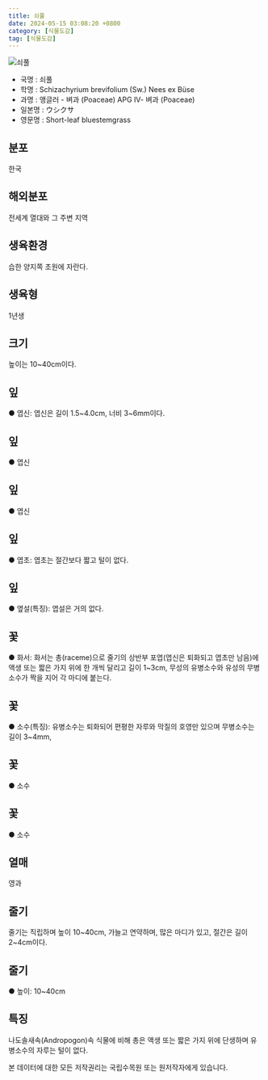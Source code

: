 ```yaml
---
title: 쇠풀
date: 2024-05-15 03:08:20 +0800
category: [식물도감]
tag: [식물도감]
---
```




![쇠풀](/fileUpload/plants/basic/Gramineae/Andropogon/14272/1_th2.JPG)
- 국명 : 쇠풀
- 학명 : Schizachyrium brevifolium (Sw.) Nees ex Büse
- 과명 : 앵글러 - 벼과 (Poaceae) APG Ⅳ- 벼과 (Poaceae)
- 일본명 : ウシクサ
- 영문명 : Short-leaf bluestemgrass


## 분포
한국
## 해외분포
전세계 열대와 그 주변 지역
## 생육환경
습한 양지쪽 초원에 자란다.
## 생육형
1년생
## 크기
높이는 10~40cm이다.
## 잎
● 엽신: 엽신은 길이 1.5~4.0cm, 너비 3~6mm이다.
## 잎
● 엽신
## 잎
● 엽신
## 잎
● 엽초: 엽초는 절간보다 짧고 털이 없다.
## 잎
● 옆설(특징): 엽설은 거의 없다.
## 꽃
● 화서: 화서는 총(raceme)으로 줄기의 상반부 포엽(엽신은 퇴화되고 엽초만 남음)에 액생 또는 짧은 가지 위에 한 개씩 달리고 길이 1~3cm, 무성의 유병소수와 유성의 무병소수가 짝을 지어 각 마디에 붙는다.
## 꽃
● 소수(특징): 유병소수는 퇴화되어 편평한 자루와 막질의 호영만 있으며 무병소수는 길이 3~4mm, 
## 꽃
● 소수
## 꽃
● 소수
## 열매
영과
## 줄기
줄기는 직립하며 높이 10~40cm, 가늘고 연약하며, 많은 마디가 있고, 절간은 길이 2~4cm이다.
## 줄기
● 높이: 10~40cm
## 특징
나도솔새속(Andropogon)속 식물에 비해 총은 액생 또는 짧은 가지 위에 단생하며 유병소수의 자루는 털이 없다.






본 데이터에 대한 모든 저작권리는 국립수목원 또는 원저작자에게 있습니다.
